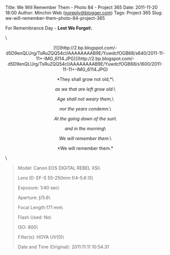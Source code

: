 Title: We Will Remember Them - Photo 84 - Project 365
Date: 2011-11-20 18:00
Author: Minchin Web (noreply@blogger.com)
Tags: Project 365
Slug: we-will-remember-them-photo-84-project-365

For Remembrance Day - **Lest We Forget**\

\

<div class="separator" style="clear: both; text-align: center;">

</p>
<p>
[![](http://2.bp.blogspot.com/-d5D9enQLUrg/TsRuZQQ54cI/AAAAAAAAB9E/YuwdcfOGB68/s640/2011-11-11+-IMG_6114.JPG)](http://2.bp.blogspot.com/-d5D9enQLUrg/TsRuZQQ54cI/AAAAAAAAB9E/YuwdcfOGB68/s1600/2011-11-11+-IMG_6114.JPG)

</div>

</p>
<div style="text-align: center;">

</p>
*They shall grow not old,*\

*as we that are left grow old:*\

*Age shall not weary them,*\

*nor the years condemn.*\

*At the going down of the sun*\

*and in the morning*\

*We will remember them.*\

<p>
*We will remember them.*

</div>

</p>
\

> </p>
> <span style="color: #666666;">Model: </span>Canon EOS DIGITAL REBEL
> XSi\
>
> <span style="color: #666666;">Lens ID: </span>EF-S 55-250mm f/4-5.6
> IS\
>
> <span style="color: #666666;">Exposure: </span>1/40 sec\
>
> <span style="color: #666666;">Aperture: </span>ƒ/5.6\
>
> <span style="color: #666666;">Focal Length:</span>171 mm\
>
> <span style="color: #666666;">Flash Used: </span>No\
>
> <span style="color: #666666;">ISO: </span>800\
>
> <span style="color: #666666;">Filter(s): </span>HOYA UV(0)\
>
> <p>
> <span style="color: #666666;">Date and Time
> (Original): </span>2011:11:11 10:54:31

</p>

